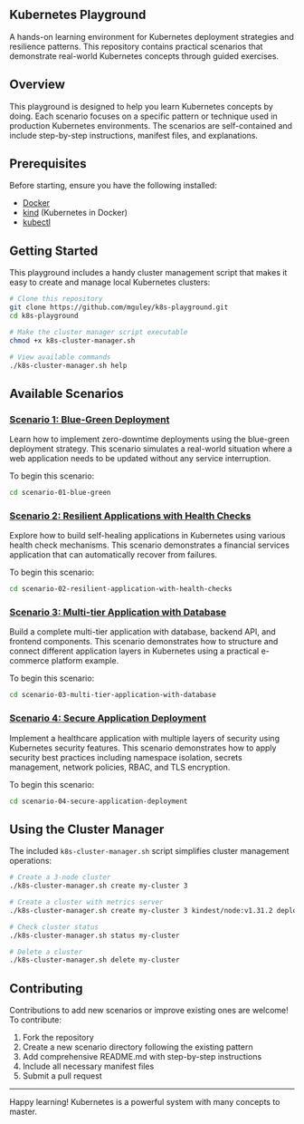 ## Kubernetes Playground

A hands-on learning environment for Kubernetes deployment strategies and resilience patterns.
This repository contains practical scenarios that demonstrate real-world Kubernetes concepts through guided exercises.

## Overview

This playground is designed to help you learn Kubernetes concepts by doing.
Each scenario focuses on a specific pattern or technique used in production Kubernetes environments.
The scenarios are self-contained and include step-by-step instructions, manifest files, and explanations.

## Prerequisites

Before starting, ensure you have the following installed:
- [Docker](https://docs.docker.com/get-docker/)
- [kind](https://kind.sigs.k8s.io/docs/user/quick-start/) (Kubernetes in Docker)
- [kubectl](https://kubernetes.io/docs/tasks/tools/install-kubectl/)

## Getting Started

This playground includes a handy cluster management script that makes it easy to create and manage local Kubernetes clusters:

```bash
# Clone this repository
git clone https://github.com/mguley/k8s-playground.git
cd k8s-playground

# Make the cluster manager script executable
chmod +x k8s-cluster-manager.sh

# View available commands
./k8s-cluster-manager.sh help
```

## Available Scenarios

### [Scenario 1: Blue-Green Deployment](./scenario-01-blue-green/)

Learn how to implement zero-downtime deployments using the blue-green deployment strategy.
This scenario simulates a real-world situation where a web application needs to be updated without any service interruption.

To begin this scenario:
```bash
cd scenario-01-blue-green
```

### [Scenario 2: Resilient Applications with Health Checks](./scenario-02-resilient-application-with-health-checks/)

Explore how to build self-healing applications in Kubernetes using various health check mechanisms.
This scenario demonstrates a financial services application that can automatically recover from failures.

To begin this scenario:
```bash
cd scenario-02-resilient-application-with-health-checks
```

### [Scenario 3: Multi-tier Application with Database](./scenario-03-multi-tier-application-with-database/)

Build a complete multi-tier application with database, backend API, and frontend components.
This scenario demonstrates how to structure and connect different application layers in Kubernetes using a practical e-commerce platform example.

To begin this scenario:
```bash
cd scenario-03-multi-tier-application-with-database
```

### [Scenario 4: Secure Application Deployment](./scenario-04-secure-application-deployment/)
Implement a healthcare application with multiple layers of security using Kubernetes security features.
This scenario demonstrates how to apply security best practices including namespace isolation, secrets management, network policies, RBAC, and TLS encryption.

To begin this scenario:
```bash
cd scenario-04-secure-application-deployment
```

## Using the Cluster Manager

The included `k8s-cluster-manager.sh` script simplifies cluster management operations:

```bash
# Create a 3-node cluster
./k8s-cluster-manager.sh create my-cluster 3

# Create a cluster with metrics server
./k8s-cluster-manager.sh create my-cluster 3 kindest/node:v1.31.2 deploy-metrics

# Check cluster status
./k8s-cluster-manager.sh status my-cluster

# Delete a cluster
./k8s-cluster-manager.sh delete my-cluster
```

## Contributing

Contributions to add new scenarios or improve existing ones are welcome! To contribute:

1. Fork the repository
2. Create a new scenario directory following the existing pattern
3. Add comprehensive README.md with step-by-step instructions
4. Include all necessary manifest files
5. Submit a pull request

---

Happy learning! Kubernetes is a powerful system with many concepts to master.

